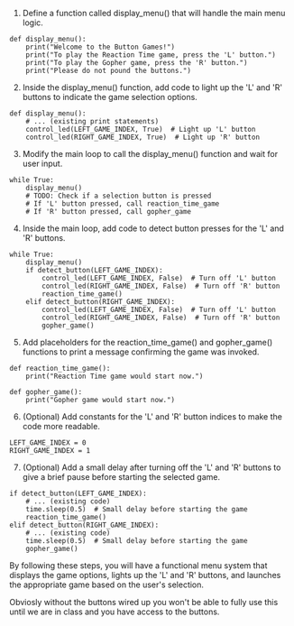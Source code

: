 1) Define a function called display_menu() that will handle the main menu logic.
```
def display_menu():
    print("Welcome to the Button Games!")
    print("To play the Reaction Time game, press the 'L' button.")
    print("To play the Gopher game, press the 'R' button.")
    print("Please do not pound the buttons.")

```
2) Inside the display_menu() function, add code to light up the 'L' and 'R' buttons to indicate the game selection options.

```
def display_menu():
    # ... (existing print statements)
    control_led(LEFT_GAME_INDEX, True)  # Light up 'L' button
    control_led(RIGHT_GAME_INDEX, True)  # Light up 'R' button
```
3) Modify the main loop to call the display_menu() function and wait for user input.

```
while True:
    display_menu()
    # TODO: Check if a selection button is pressed
    # If 'L' button pressed, call reaction_time_game
    # If 'R' button pressed, call gopher_game
```
4) Inside the main loop, add code to detect button presses for the 'L' and 'R' buttons.

```
while True:
    display_menu()
    if detect_button(LEFT_GAME_INDEX):
        control_led(LEFT_GAME_INDEX, False)  # Turn off 'L' button
        control_led(RIGHT_GAME_INDEX, False)  # Turn off 'R' button
        reaction_time_game()
    elif detect_button(RIGHT_GAME_INDEX):
        control_led(LEFT_GAME_INDEX, False)  # Turn off 'L' button
        control_led(RIGHT_GAME_INDEX, False)  # Turn off 'R' button
        gopher_game()
```

5) Add placeholders for the reaction_time_game() and gopher_game() functions to print a message confirming the game was invoked.

```
def reaction_time_game():
    print("Reaction Time game would start now.")

def gopher_game():
    print("Gopher game would start now.")
```
6) (Optional) Add constants for the 'L' and 'R' button indices to make the code more readable.
 
```
LEFT_GAME_INDEX = 0
RIGHT_GAME_INDEX = 1
```

7) (Optional) Add a small delay after turning off the 'L' and 'R' buttons to give a brief pause before starting the selected game.

```
if detect_button(LEFT_GAME_INDEX):
    # ... (existing code)
    time.sleep(0.5)  # Small delay before starting the game
    reaction_time_game()
elif detect_button(RIGHT_GAME_INDEX):
    # ... (existing code)
    time.sleep(0.5)  # Small delay before starting the game
    gopher_game()
```

By following these steps, you will have a functional menu system that displays the game options, lights up the 'L' and 'R' buttons, and launches the appropriate game based on the user's selection. 

Obviosly without the buttons wired up you won't be able to fully use this until we are in class and you have access to the buttons. 